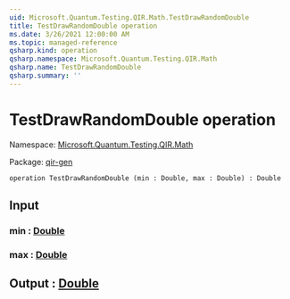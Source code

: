 ```yaml
---
uid: Microsoft.Quantum.Testing.QIR.Math.TestDrawRandomDouble
title: TestDrawRandomDouble operation
ms.date: 3/26/2021 12:00:00 AM
ms.topic: managed-reference
qsharp.kind: operation
qsharp.namespace: Microsoft.Quantum.Testing.QIR.Math
qsharp.name: TestDrawRandomDouble
qsharp.summary: ''
---
```


# TestDrawRandomDouble operation

Namespace: [Microsoft.Quantum.Testing.QIR.Math](xref:Microsoft.Quantum.Testing.QIR.Math)

Package: [qir-gen](https://nuget.org/packages/qir-gen)




```qsharp
operation TestDrawRandomDouble (min : Double, max : Double) : Double
```


## Input

### min : [Double](xref:microsoft.quantum.lang-ref.double)




### max : [Double](xref:microsoft.quantum.lang-ref.double)





## Output : [Double](xref:microsoft.quantum.lang-ref.double)

